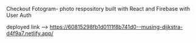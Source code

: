 Checkout Fotogram-  photo respository built with React and Firebase with User Auth

deployed link --> https://60815298fb1d0111f8b741d0--musing-dijkstra-d4f9a7.netlify.app/

